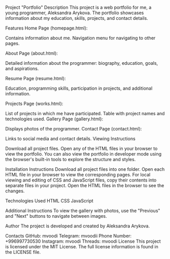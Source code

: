 
Project "Portfolio"
Description
This project is a web portfolio for me, a young programmer, Aleksandra Arykova. The portfolio showcases information about my education, skills, projects, and contact details.

Features
Home Page (homepage.html):

Contains information about me.
Navigation menu for navigating to other pages.

About Page (about.html):

Detailed information about the programmer: biography, education, goals, and aspirations.

Resume Page (resume.html):

Education, programming skills, participation in projects, and additional information.

Projects Page (works.html):

List of projects in which me have participated.
Table with project names and technologies used.
Gallery Page (gallery.html):

Displays photos of the programmer.
Contact Page (contact.html):

Links to social media and contact details.
Viewing Instructions

Download all project files.
Open any of the HTML files in your browser to view the portfolio.
You can also view the portfolio in developer mode using the browser's built-in tools to explore the structure and styles.

Installation Instructions
Download all project files into one folder.
Open each HTML file in your browser to view the corresponding pages.
For local viewing and editing of CSS and JavaScript files, copy their contents into separate files in your project.
Open the HTML files in the browser to see the changes.

Technologies Used
HTML
CSS
JavaScript

Additional Instructions
To view the gallery with photos, use the "Previous" and "Next" buttons to navigate between images.

Author
The project is developed and created by Aleksandra Arykova.

Contacts
GitHub: mvoodi
Telegram: mvoodii
Phone Number: +996997730530
Instagram: mvoodi
Threads: mvoodi
License
This project is licensed under the MIT License. The full license information is found in the LICENSE file.
